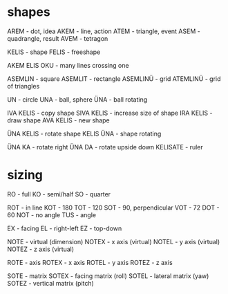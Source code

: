# shapes 
AREM - dot, idea
AKEM - line, action
ATEM - triangle, event
ASEM - quadrangle, result
AVEM - tetragon 

KELIS - shape
FELIS - freeshape

AKEM ELIS OKU - many lines crossing one

ASEMLIN - square
ASEMLIT - rectangle 
ASEMLINÜ - grid
ATEMLINÜ - grid of triangles 

UN - circle
UNA - ball, sphere
ÜNA - ball rotating


IVA KELIS - copy shape
SIVA KELIS - increase size of shape
IRA KELIS - draw shape
AVA KELIS - new shape

ÜNA KELIS - rotate shape
KELIS ÜNA - shape rotating

ÜNA KA - rotate right
ÜNA DA - rotate upside down
KELISATE - ruler


# sizing
RO - full
KO - semi/half
SO - quarter


ROT - in line
KOT - 180
TOT - 120
SOT - 90, perpendicular
VOT - 72
DOT - 60
NOT - no angle
TUS - angle

EX - facing
EL - right-left
EZ - top-down

NOTE - virtual (dimension)
NOTEX - x axis (virtual)
NOTEL - y axis (virtual)
NOTEZ - z axis (virtual)

ROTE - axis
ROTEX - x axis
ROTEL - y axis
ROTEZ - z axis

SOTE - matrix
SOTEX - facing matrix (roll)
SOTEL - lateral matrix (yaw)
SOTEZ - vertical matrix (pitch)